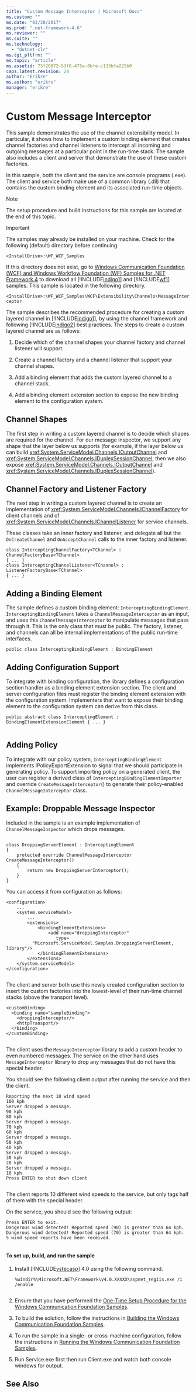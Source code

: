 ```yaml
---
title: "Custom Message Interceptor | Microsoft Docs"
ms.custom: ""
ms.date: "03/30/2017"
ms.prod: ".net-framework-4.6"
ms.reviewer: ""
ms.suite: ""
ms.technology: 
  - "dotnet-clr"
ms.tgt_pltfrm: ""
ms.topic: "article"
ms.assetid: 73f20972-53f8-475a-8bfe-c133bfa225b0
caps.latest.revision: 24
author: "Erikre"
ms.author: "erikre"
manager: "erikre"
---
```

# Custom Message Interceptor
This sample demonstrates the use of the channel extensibility model. In particular, it shows how to implement a custom binding element that creates channel factories and channel listeners to intercept all incoming and outgoing messages at a particular point in the run-time stack. The sample also includes a client and server that demonstrate the use of these custom factories.  
  
 In this sample, both the client and the service are console programs (.exe). The client and service both make use of a common library (.dll) that contains the custom binding element and its associated run-time objects.  
  
> [!NOTE]
>  The setup procedure and build instructions for this sample are located at the end of this topic.  
  
> [!IMPORTANT]
>  The samples may already be installed on your machine. Check for the following (default) directory before continuing.  
>   
>  `<InstallDrive>:\WF_WCF_Samples`  
>   
>  If this directory does not exist, go to [Windows Communication Foundation (WCF) and Windows Workflow Foundation (WF) Samples for .NET Framework 4](http://go.microsoft.com/fwlink/?LinkId=150780) to download all [!INCLUDE[indigo1](../../../../includes/indigo1-md.md)] and [!INCLUDE[wf1](../../../../includes/wf1-md.md)] samples. This sample is located in the following directory.  
>   
>  `<InstallDrive>:\WF_WCF_Samples\WCF\Extensibility\Channels\MessageInterceptor`  
  
 The sample describes the recommended procedure for creating a custom layered channel in [!INCLUDE[indigo1](../../../../includes/indigo1-md.md)], by using the channel framework and following [!INCLUDE[indigo2](../../../../includes/indigo2-md.md)] best practices. The steps to create a custom layered channel are as follows:  
  
1.  Decide which of the channel shapes your channel factory and channel listener will support.  
  
2.  Create a channel factory and a channel listener that support your channel shapes.  
  
3.  Add a binding element that adds the custom layered channel to a channel stack.  
  
4.  Add a binding element extension section to expose the new binding element to the configuration system.  
  
## Channel Shapes  
 The first step in writing a custom layered channel is to decide which shapes are required for the channel. For our message inspector, we support any shape that the layer below us supports (for example, if the layer below us can build <xref:System.ServiceModel.Channels.IOutputChannel> and <xref:System.ServiceModel.Channels.IDuplexSessionChannel>, then we also expose <xref:System.ServiceModel.Channels.IOutputChannel> and <xref:System.ServiceModel.Channels.IDuplexSessionChannel>).  
  
## Channel Factory and Listener Factory  
 The next step in writing a custom layered channel is to create an implementation of <xref:System.ServiceModel.Channels.IChannelFactory> for client channels and of <xref:System.ServiceModel.Channels.IChannelListener> for service channels.  
  
 These classes take an inner factory and listener, and delegate all but the `OnCreateChannel` and `OnAcceptChannel` calls to the inner factory and listener.  
  
```  
class InterceptingChannelFactory<TChannel> : ChannelFactoryBase<TChannel>  
{ ... }  
class InterceptingChannelListener<TChannel> : ListenerFactoryBase<TChannel>  
{ ... }  
```  
  
## Adding a Binding Element  
 The sample defines a custom binding element: `InterceptingBindingElement`. `InterceptingBindingElement` takes a `ChannelMessageInterceptor` as an input, and uses this `ChannelMessageInterceptor` to manipulate messages that pass through it. This is the only class that must be public. The factory, listener, and channels can all be internal implementations of the public run-time interfaces.  
  
```  
public class InterceptingBindingElement : BindingElement  
```  
  
## Adding Configuration Support  
 To integrate with binding configuration, the library defines a configuration section handler as a binding element extension section. The client and server configuration files must register the binding element extension with the configuration system. Implementers that want to expose their binding element to the configuration system can derive from this class.  
  
```  
public abstract class InterceptingElement : BindingElementExtensionElement { ... }  
  
```  
  
## Adding Policy  
 To integrate with our policy system, `InterceptingBindingElement` implements IPolicyExportExtension to signal that we should participate in generating policy. To support importing policy on a generated client, the user can register a derived class of `InterceptingBindingElementImporter` and override `CreateMessageInterceptor`() to generate their policy-enabled `ChannelMessageInterceptor` class.  
  
## Example: Droppable Message Inspector  
 Included in the sample is an example implementation of `ChannelMessageInspector` which drops messages.  
  
```  
  
class DroppingServerElement : InterceptingElement  
{  
    protected override ChannelMessageInterceptor CreateMessageInterceptor()  
    {  
        return new DroppingServerInterceptor();  
    }  
}  
```  
  
 You can access it from configuration as follows:  
  
```  
<configuration>  
    ...  
    <system.serviceModel>  
        ...  
        <extensions>  
            <bindingElementExtensions>  
                <add name="droppingInterceptor"   
                   type=  
          "Microsoft.ServiceModel.Samples.DroppingServerElement, library"/>  
            </bindingElementExtensions>  
        </extensions>  
    </system.serviceModel>  
</configuration>  
  
```  
  
 The client and server both use this newly created configuration section to insert the custom factories into the lowest-level of their run-time channel stacks (above the transport level).  
  
```  
<customBinding>  
  <binding name="sampleBinding">  
    <droppingInterceptor/>  
    <httpTransport/>  
  </binding>  
</customBinding>  
  
```  
  
 The client uses the `MessageInterceptor` library to add a custom header to even numbered messages. The service on the other hand uses `MessageInterceptor` library to drop any messages that do not have this special header.  
  
 You should see the following client output after running the service and then the client.  
  
```  
Reporting the next 10 wind speed  
100 kph  
Server dropped a message.  
90 kph  
80 kph  
Server dropped a message.  
70 kph  
60 kph  
Server dropped a message.  
50 kph  
40 kph  
Server dropped a message.  
30 kph  
20 kph  
Server dropped a message.  
10 kph  
Press ENTER to shut down client  
  
```  
  
 The client reports 10 different wind speeds to the service, but only tags half of them with the special header.  
  
 On the service, you should see the following output:  
  
```  
Press ENTER to exit.  
Dangerous wind detected! Reported speed (90) is greater than 64 kph.  
Dangerous wind detected! Reported speed (70) is greater than 64 kph.  
5 wind speed reports have been received.  
  
```  
  
#### To set up, build, and run the sample  
  
1.  Install [!INCLUDE[vstecasp](../../../../includes/vstecasp-md.md)] 4.0 using the following command.  
  
    ```  
    %windir%\Microsoft.NET\Framework\v4.0.XXXXX\aspnet_regiis.exe /i /enable  
  
    ```  
  
2.  Ensure that you have performed the [One-Time Setup Procedure for the Windows Communication Foundation Samples](../../../../docs/framework/wcf/samples/one-time-setup-procedure-for-the-windows-communication-foundation-samples.md).  
  
3.  To build the solution, follow the instructions in [Building the Windows Communication Foundation Samples](../../../../docs/framework/wcf/samples/building-the-windows-communication-foundation-samples.md).  
  
4.  To run the sample in a single- or cross-machine configuration, follow the instructions in [Running the Windows Communication Foundation Samples](../../../../docs/framework/wcf/samples/running-the-windows-communication-foundation-samples.md).  
  
5.  Run Service.exe first then run Client.exe and watch both console windows for output.  
  
## See Also